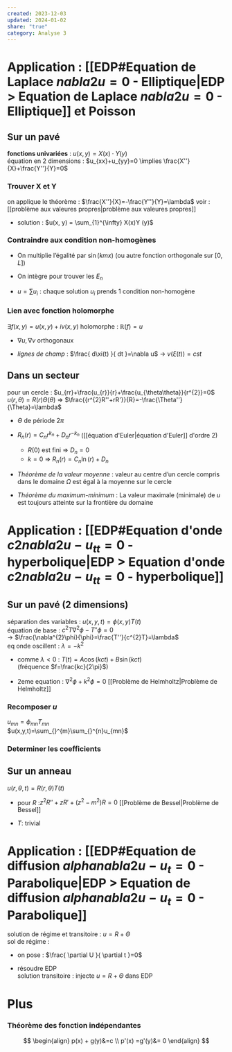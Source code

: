 ```yaml
---  
created: 2023-12-03  
updated: 2024-01-02  
share: "true"  
category: Analyse 3  
---  
```

  
# Application : [[EDP#Equation de Laplace ${} nabla {2}u=0$ - Elliptique|EDP > Equation de Laplace ${} nabla {2}u=0$ - Elliptique]] et Poisson  
## Sur un pavé  
**fonctions univariées** : $u(x,y)=X(x)\cdot Y(y)$  
équation en 2 dimensions : $u_{xx}+u_{yy}=0  \implies \frac{X''}{X}+\frac{Y''}{Y}=0$   
### Trouver X et Y  
on applique le théorème : $\frac{X''}{X}=-\frac{Y''}{Y}=\lambda$ voir : [[problème aux valeures propres|problème aux valeures propres]]  
  
- solution : $u(x, y) = \sum_{1}^{\infty} X(x)Y (y)$  
### Contraindre aux condition non-homogènes  
  
- On multiplie l’égalité par $\sin(kmx)$ (ou autre fonction orthogonale sur $[0,L]$)  
  
- On intègre pour trouver les $E_{n}$   
  
- $u=\sum u_{i}$ : chaque solution $u_{i}$ prends 1 condition non-homogène  
### Lien avec fonction holomorphe  
$\exists f(x,y)=u(x,y)+iv(x,y)$ holomorphe : $\mathbb{R}(f)=u$  
  
- $\nabla u,\nabla v$ orthogonaux  
  
- *lignes de champ* : $\frac{ d\xi(t) }{ dt }=\nabla u$  → $v(\xi (t))=cst$  
## Dans un secteur  
pour un cercle : $u_{rr}+\frac{u_{r}}{r}+\frac{u_{\theta\theta}}{r^{2}}=0$  
$u(r,\theta)=R(r)\Theta(\theta)$ ⇒ $\frac{{r^{2}R''+rR'}}{R}=-\frac{\Theta''}{\Theta}=\lambda$  
  
- $\Theta$ de période $2\pi$   
  
- $R_{n}(r)=C_{n}r^{k_{n}}+D_{n}r^{-k_{n}}$ ([[équation d'Euler|équation d'Euler]] d'ordre 2)  
	- $R(0)$ est fini ⇒ $D_{n}=0$  
	- $k=0$ ⇒ $R_{n}(r)=C_{n}\ln(r)+D_{n}$  
  
- *Théorème de la valeur moyenne* : valeur au centre d’un cercle compris dans le domaine $\Omega$ est égal à la moyenne sur le cercle  
  
- *Théorème du maximum-minimum* : La valeur maximale (minimale) de $u$ est toujours atteinte sur la frontière du domaine  
# Application : [[EDP#Equation d'onde $c {2} nabla {2}u-u_{tt}=0$ - hyperbolique|EDP > Equation d'onde $c {2} nabla {2}u-u_{tt}=0$ - hyperbolique]]  
## Sur un pavé (2 dimensions)  
séparation des variables : $u(x,y,t)=\phi(x,y)T(t)$  
équation de base : $c^{2}T\nabla^{2}\phi-T''\phi=0$  
→ $\frac{\nabla^{2}\phi}{\phi}=\frac{T''}{c^{2}T}=\lambda$  
eq onde oscillent : $\lambda=-k^{2}$  
  
- comme $\lambda<0$ : $T(t)=A\cos(kct)+B\sin(kct)$  
	(fréquence  $f=\frac{kc}{2\pi}$)  
  
- 2eme equation : $\nabla^{2} \phi+k^{2}\phi=0$ [[Problème de Helmholtz|Problème de Helmholtz]]  
### Recomposer $u$  
$u_{mn}=\phi_{mn}T_{mn}$  
$u(x,y,t)=\sum_{}^{m}\sum_{}^{n}u_{mn}$  
  
### Determiner les coefficients  
## Sur un anneau  
$u(r,\theta,t)=R(r,\theta)T(t)$  
  
- pour $R$ :$z^{2}R''+zR' +(z^{2} -m^{2})R=0$ [[Problème de Bessel|Problème de Bessel]]  
  
- $T$: trivial  
# Application : [[EDP#Equation de diffusion ${} alpha nabla {2}u-u_{t}=0$ - Parabolique|EDP > Equation de diffusion ${} alpha nabla {2}u-u_{t}=0$ - Parabolique]]  
solution de régime et transitoire : $u=R+\Theta$  
sol de régime :  
  
- on pose : $\frac{ \partial U }{ \partial t }=0$  
  
- résoudre EDP  
solution transitoire : injecte $u=R+\Theta$ dans EDP  
  
# Plus  
### Théorème des fonction indépendantes  
$$  
\begin{align}  
p(x) + g(y)&=c \\  
p'(x) =g'(y)&= 0  
\end{align}  
$$  
